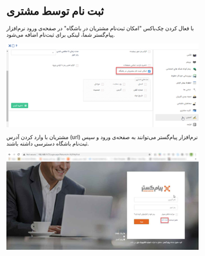# ثبت نام توسط مشتری

با فعال کردن چک‌باکس "امکان ثبت‌نام مشتریان در باشگاه" در صفحه‌ی ورود نرم‌افزار پیام‌گستر شما، لینکی برای ثبت‌نام اضافه می‌شود.

![](emkan-sabtenam-moshtari.png)

 مشتریان با وارد کردن آدرس (url) نرم‌افزار پیام‌گستر می‌توانند به صفحه‌ی ورود و سپس ثبت‌نام باشگاه دسترسی داشته باشند.
 
 
 ![](emkan-sabtenam-moshtari1.png)
 
 
 


